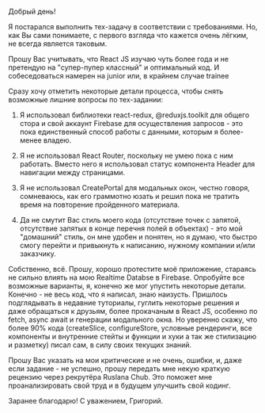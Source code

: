 Добрый день!

Я постарался выполнить тех-задачу в соответствии с требованиями. Но, как Вы сами понимаете, с первого взгляда что кажется очень лёгким, не всегда является таковым.

Прошу Вас учитывать, что React JS изучаю чуть более года и не претендую на "супер-пупер классный" и оптимальный код. И собеседоваться намерен на junior или, в крайнем случае trainee

Сразу хочу отметить некоторые детали процесса, чтобы снять возможные лишние вопросы по тех-задании:
1) Я использовал библиотеки react-redux, @reduxjs.toolkit для общего стора и свой аккаунт Firebase для осуществления запросов - это пока единственный способ работы с данными, которым я более-менее владею.

2) Я не использовал React Router, поскольку не умею пока с ним работать. Вместо него я использовал статус компонента Header для навигации между страницами. 

3) Я не использовал CreatePortal для модальных окон, честно говоря, сомневаюсь, как его граммотно юзать и решил пока не тратить время на повторение пройденного материала.

4) Да не смутит Вас стиль моего кода (отсутствие точек с запятой, отсутствие запятых в конце перечня полей в объектах) - это мой "домашний" стиль, он мне удобен и понятен, но я думаю, что быстро смогу перейти и привыкнуть к написанию, нужному компании и/или заказчику.

Собственно, всё. Прошу, хорошо протестите моё приложение, стараясь не сильно влиять на мою Realtime Databse в Firebase. Опробуйте все возможные варианты, я, конечно же мог упустить некоторые детали.
Конечно - не весь код, что я написал, знаю наизусть. Пришлось подглядывать в недавние туториалы, гуглить некоторые решения и даже обращаться к друзьям, более прокачаным в React JS, особенно по fetch, async await и генерации модального окна. Но уверенно скажу, что более 90% кода (createSlice, configureStore, условные рендеринги, все компоненты и внутренние стейты и функции и хуки а так же стилизацию и разметку) писал сам, в силу своих текущих знаний.

Прошу Вас указать на мои критические и не очень, ошибки, и, даже если задание - не успешно, прошу передать мне некую краткую рецензию через рекрутёра Ruslana Chub. Это поможет мне проанализировать свой труд и в будущем улучшить свой кодинг.

Заранее благодарю! С уважением, Григорий.
